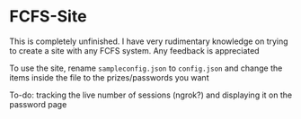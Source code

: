 # FCFS-Site

This is completely unfinished. I have very rudimentary knowledge on trying to create a site with any FCFS system. Any feedback is appreciated

To use the site, rename `sampleconfig.json` to `config.json` and change the items inside the file to the prizes/passwords you want


To-do: tracking the live number of sessions (ngrok?) and displaying it on the password page 
